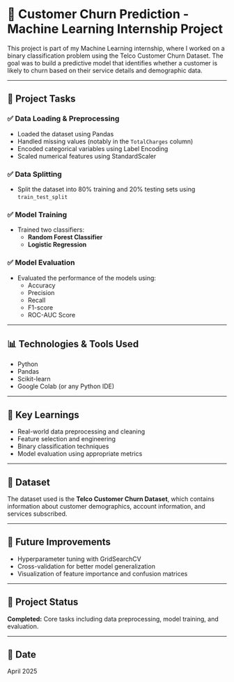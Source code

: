 # 🚀 Customer Churn Prediction - Machine Learning Internship Project

This project is part of my Machine Learning internship, where I worked on a binary classification problem using the Telco Customer Churn Dataset. The goal was to build a predictive model that identifies whether a customer is likely to churn based on their service details and demographic data.

---

## 🔧 Project Tasks

### ✅ Data Loading & Preprocessing
- Loaded the dataset using Pandas
- Handled missing values (notably in the `TotalCharges` column)
- Encoded categorical variables using Label Encoding
- Scaled numerical features using StandardScaler

### ✅ Data Splitting
- Split the dataset into 80% training and 20% testing sets using `train_test_split`

### ✅ Model Training
- Trained two classifiers:
  - **Random Forest Classifier**
  - **Logistic Regression**

### ✅ Model Evaluation
- Evaluated the performance of the models using:
  - Accuracy
  - Precision
  - Recall
  - F1-score
  - ROC-AUC Score

---

## 📊 Technologies & Tools Used
- Python
- Pandas
- Scikit-learn
- Google Colab (or any Python IDE)

---

## 🌟 Key Learnings
- Real-world data preprocessing and cleaning
- Feature selection and engineering
- Binary classification techniques
- Model evaluation using appropriate metrics

---

## 📄 Dataset
The dataset used is the **Telco Customer Churn Dataset**, which contains information about customer demographics, account information, and services subscribed.

---

## 🔗 Future Improvements
- Hyperparameter tuning with GridSearchCV
- Cross-validation for better model generalization
- Visualization of feature importance and confusion matrices

---

## 🚀 Project Status
**Completed:** Core tasks including data preprocessing, model training, and evaluation.

---

## 📅 Date
April 2025

